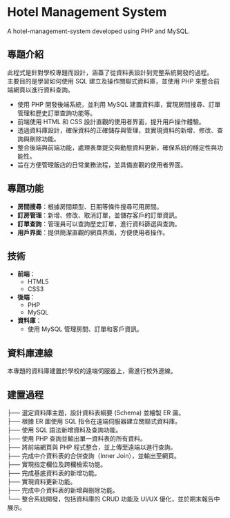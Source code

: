 # Hotel Management System

A hotel-management-system developed using PHP and MySQL.

## 專題介紹

此程式是針對學校專題而設計，涵蓋了從資料表設計到完整系統開發的過程。  
主要目的是學習如何使用 SQL 建立及操作關聯式資料庫，並使用 PHP 來整合前端網頁以進行資料查詢。

- 使用 PHP 開發後端系統，並利用 MySQL 建置資料庫，實現房間搜尋、訂單管理和歷史訂單查詢功能等。
- 前端使用 HTML 和 CSS 設計直觀的使用者界面，提升用戶操作體驗。
- 透過資料庫設計，確保資料的正確儲存與管理，並實現資料的新增、修改、查詢與刪除功能。
- 整合後端與前端功能，處理表單提交與動態資料更新，確保系統的穩定性與功能性。
- 旨在方便管理飯店的日常業務流程，並具備直觀的使用者界面。

## 專題功能

- **房間搜尋**：根據房間類型、日期等條件搜尋可用房間。
- **訂房管理**：新增、修改、取消訂單，並儲存客戶的訂單資訊。
- **訂單查詢**：管理員可以查詢歷史訂單，進行資料篩選與查詢。
- **用戶界面**：提供簡潔直觀的網頁界面，方便使用者操作。

## 技術

- **前端**：
  - HTML5
  - CSS3
- **後端**：
  - PHP
  - MySQL
- **資料庫**：
  - 使用 MySQL 管理房間、訂單和客戶資訊。

## 資料庫連線

本專題的資料庫建置於學校的遠端伺服器上，需進行校外連線。

## 建置過程

├── 選定資料庫主題，設計資料表綱要 (Schema) 並繪製 ER 圖。  
├── 根據 ER 圖使用 SQL 指令在遠端伺服器建立關聯式資料庫。  
├── 使用 SQL 語法新增資料及查詢功能。  
├── 使用 PHP 查詢並輸出單一資料表的所有資料。  
├── 將前端網頁與 PHP 程式整合，並上傳至遠端以進行查詢。  
├── 完成中介資料表的合併查詢（Inner Join），並輸出至網頁。  
├── 實現指定欄位及跨欄檢索功能。  
├── 完成基底資料表的新增功能。  
├── 實現資料更新功能。  
├── 完成中介資料表的新增與刪除功能。  
└── 整合系統開發，包括資料庫的 CRUD 功能及 UI/UX 優化，並於期末報告中展示。



